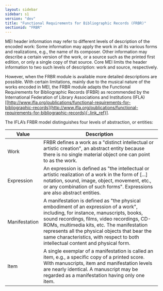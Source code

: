 ```yaml
---
layout: sidebar
sidebar: s1
version: "dev"
title: "Functional Requirements for Bibliographic Records (FRBR)"
sectionid: "FRBR"
---
```


MEI header information may refer to different levels of description of the encoded
work: Some
information may apply the work in all its various forms and realizations, e.g., the
name of its
composer. Other information may describe a certain version of the work, or a source
such as the
printed first edition, or only a single copy of that source. Core MEI limits the header
information to two such levels of description: work and source, respectively.

However, when the FRBR module is available more detailed descriptions are possible.
With
certain limitations, mainly due to the musical nature of the works encoded in MEI,
the FRBR
module adapts the Functional Requirements for Bibliographic Records (FRBR) as recommended
by the
International Federation of Library Associations and Institutions (IFLA) [[http://www.ifla.org/publications/functional-requirements-for-bibliographic-records](http://www.ifla.org/publications/functional-requirements-for-bibliographic-records){:.link_ref}].

The IFLA’s FRBR model distinguishes four levels of abstraction, or entities:

<table class="table table-striped">
   <thead>
      <tr>
         <th>Value</th>
         <th>Description</th>
      </tr>
   </thead>
   <tbody>
      <tr>
         <td>Work</td>
         <td>FRBR defines a work as a "distinct intellectual or artistic creation", an abstract
            entity because there is no single material object one can point to as the work.
         </td>
      </tr>
      <tr>
         <td>Expression</td>
         <td>An expression is defined as "the intellectual or artistic realization of a work in
            the
            form of [...] notation, sound, image, object, movement, etc., or any combination of
            such
            forms". Expressions are also abstract entities.
         </td>
      </tr>
      <tr>
         <td>Manifestation</td>
         <td>A manifestation is defined as "the physical embodiment of an expression of a work",
            including, for instance, manuscripts, books, sound recordings, films, video recordings,
            CD-ROMs, multimedia kits, etc. The manifestation represents all the physical objects
            that
            bear the same characteristics, with respect to both intellectual content and physical
            form.
         </td>
      </tr>
      <tr>
         <td>Item</td>
         <td>A single exemplar of a manifestation is called an item, e.g., a specific copy of a
            printed score. With manuscripts, item and manifestation levels are nearly identical.
            A
            manuscript may be regarded as a manifestation having only one item.
         </td>
      </tr>
   </tbody>
</table>


